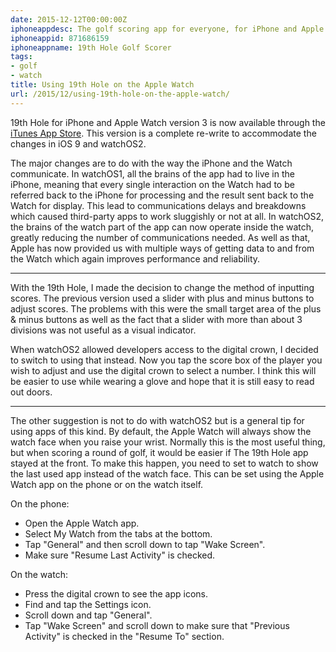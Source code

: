 ```yaml
---
date: 2015-12-12T00:00:00Z
iphoneappdesc: The golf scoring app for everyone, for iPhone and Apple Watch.
iphoneappid: 871686159
iphoneappname: 19th Hole Golf Scorer
tags:
- golf
- watch
title: Using 19th Hole on the Apple Watch
url: /2015/12/using-19th-hole-on-the-apple-watch/
---
```


19th Hole for iPhone and Apple Watch version 3 is now available through the
[iTunes App Store][1]. This version is a complete re-write to accommodate the
changes in iOS 9 and watchOS2.

The major changes are to do with the way the iPhone and the Watch communicate.
In watchOS1, all the brains of the app had to live in the iPhone, meaning that
every single interaction on the Watch had to be referred back to the iPhone for
processing and the result sent back to the Watch for display. This lead to
communications delays and breakdowns which caused third-party apps to work
sluggishly or not at all. In watchOS2, the brains of the watch part of the app
can now operate inside the watch, greatly reducing the number of communications
needed. As well as that, Apple has now provided us with multiple ways of getting
data to and from the Watch which again improves performance and reliability.

---

With the 19th Hole, I made the decision to change the method of inputting
scores. The previous version used a slider with plus and minus buttons to adjust
scores. The problems with this were the small target area of the plus & minus
buttons as well as the fact that a slider with more than about 3 divisions was
not useful as a visual indicator.

When watchOS2 allowed developers access to the digital crown, I decided to
switch to using that instead. Now you tap the score box of the player you wish
to adjust and use the digital crown to select a number. I think this will be
easier to use while wearing a glove and hope that it is still easy to read out
doors.

---

The other suggestion is not to do with watchOS2 but is a general tip for using
apps of this kind. By default, the Apple Watch will always show the watch face
when you raise your wrist. Normally this is the most useful thing, but when
scoring a round of golf, it would be easier if The 19th Hole app stayed at the
front. To make this happen, you need to set to watch to show the last used app
instead of the watch face. This can be set using the Apple Watch app on the
phone or on the watch itself.

On the phone:

* Open the Apple Watch app.
* Select My Watch from the tabs at the bottom.
* Tap "General" and then scroll down to tap "Wake Screen".
* Make sure "Resume Last Activity" is checked.

On the watch:

* Press the digital crown to see the app icons.
* Find and tap the Settings icon.
* Scroll down and tap "General".
* Tap "Wake Screen" and scroll down to make sure that "Previous Activity" is
  checked in the "Resume To" section.

[1]: https://itunes.apple.com/us/app/the-19th-hole/id871686159?mt=8&uo=4
